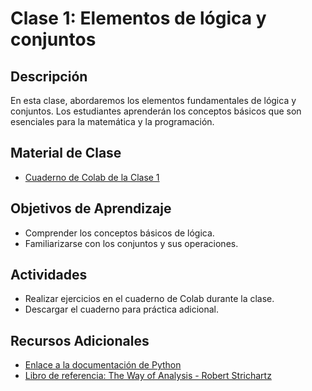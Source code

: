 # Clase 1: Elementos de lógica y conjuntos

## Descripción
En esta clase, abordaremos los elementos fundamentales de lógica y conjuntos. Los estudiantes aprenderán los conceptos básicos que son esenciales para la matemática y la programación.

## Material de Clase
- [Cuaderno de Colab de la Clase 1](https://colab.research.google.com/drive/1rT5dKe91D9AZrai4kijw_8ZaSJwuZBrP?usp=sharing)

## Objetivos de Aprendizaje
- Comprender los conceptos básicos de lógica.
- Familiarizarse con los conjuntos y sus operaciones.

## Actividades
- Realizar ejercicios en el cuaderno de Colab durante la clase.
- Descargar el cuaderno para práctica adicional.

## Recursos Adicionales
- [Enlace a la documentación de Python](https://docs.python.org/)
- [Libro de referencia: The Way of Analysis - Robert Strichartz](https://www.google.com.ec/books/edition/The_Way_of_Analysis/Yix09oVvI1IC?hl=en&gbpv=1&dq=o+Strichartz+Robert+(2000)+The+Way+of+analysis+Jones+and+Bartlett+books+in+mathematics&printsec=frontcover)
